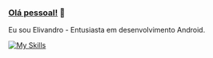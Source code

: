 ### [Olá pessoal!](https://github.com/elivandrosantos) 👋

Eu sou Elivandro - Entusiasta em desenvolvimento Android.

[![My Skills](https://skillicons.dev/icons?i=kotlin,python,git,github)](https://skillicons.dev)
